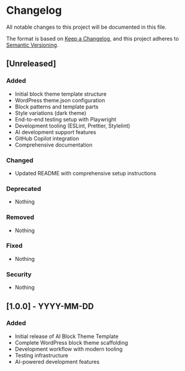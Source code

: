 # Changelog

All notable changes to this project will be documented in this file.

The format is based on [Keep a Changelog](https://keepachangelog.com/en/1.0.0/),
and this project adheres to [Semantic Versioning](https://semver.org/spec/v2.0.0.html).

## [Unreleased]

### Added
- Initial block theme template structure
- WordPress theme.json configuration
- Block patterns and template parts
- Style variations (dark theme)
- End-to-end testing setup with Playwright
- Development tooling (ESLint, Prettier, Stylelint)
- AI development support features
- GitHub Copilot integration
- Comprehensive documentation

### Changed
- Updated README with comprehensive setup instructions

### Deprecated
- Nothing

### Removed
- Nothing

### Fixed
- Nothing

### Security
- Nothing

## [1.0.0] - YYYY-MM-DD

### Added
- Initial release of AI Block Theme Template
- Complete WordPress block theme scaffolding
- Development workflow with modern tooling
- Testing infrastructure
- AI-powered development features